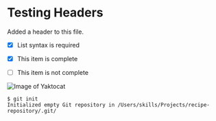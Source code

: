 # Testing Headers
Added a header to this file. 

- [x] List syntax is required
- [x] This item is complete
- [ ] This item is not complete


![Image of Yaktocat](https://octodex.github.com/images/yaktocat.png)

```
$ git init
Initialized empty Git repository in /Users/skills/Projects/recipe-repository/.git/
```

